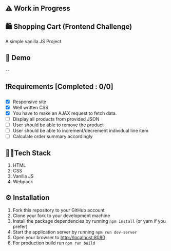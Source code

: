 ## ⚠️ Work in Progress

## 🛍️ Shopping Cart (Frontend Challenge)

A simple vanilla JS Project

## 🚀 Demo

--

## ❗Requirements [Completed : 0/0]

- [x] Responsive site
- [x] Well written CSS
- [x] You have to make an AJAX request to fetch data.
- [ ] Display all products from provided JSON
- [ ] User should be able to remove the product
- [ ] User should be able to increment/decrement individual line item
- [ ] Calculate order summary accordingly

## 👨‍💻Tech Stack

1. HTML
2. CSS
3. Vanilla JS
4. Webpack

## ⚙ Installation

1. Fork this repository to your GitHub account
2. Clone your fork to your development machine
3. Install the package dependencies by running `npm install` (or yarn if you prefer)
4. Start the application server by running `npm run dev-server`
5. Open your browser to [http://localhost:8080](http://localhost:8080)
6. For production build run `npm run build`

